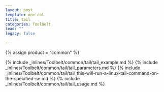 ```yaml
---
layout: post
template: one-col
title: tail
categories: Toolbelt
lead: ""
legacy: false

---
```

{% assign product = "common" %}

{% include _inlines/Toolbelt/common/tail/tail_example.md %}
{% include _inlines/Toolbelt/common/tail/tail_parameters.md %}
{% include _inlines/Toolbelt/common/tail/tail_this-will-run-a-linux-tail-command-on-the-specified-se.md %}
{% include _inlines/Toolbelt/common/tail/tail_usage.md %}
